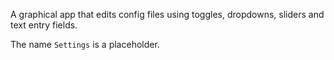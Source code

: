 A graphical app that edits config files using toggles, dropdowns, sliders and text entry fields.

The name `Settings` is a placeholder.
